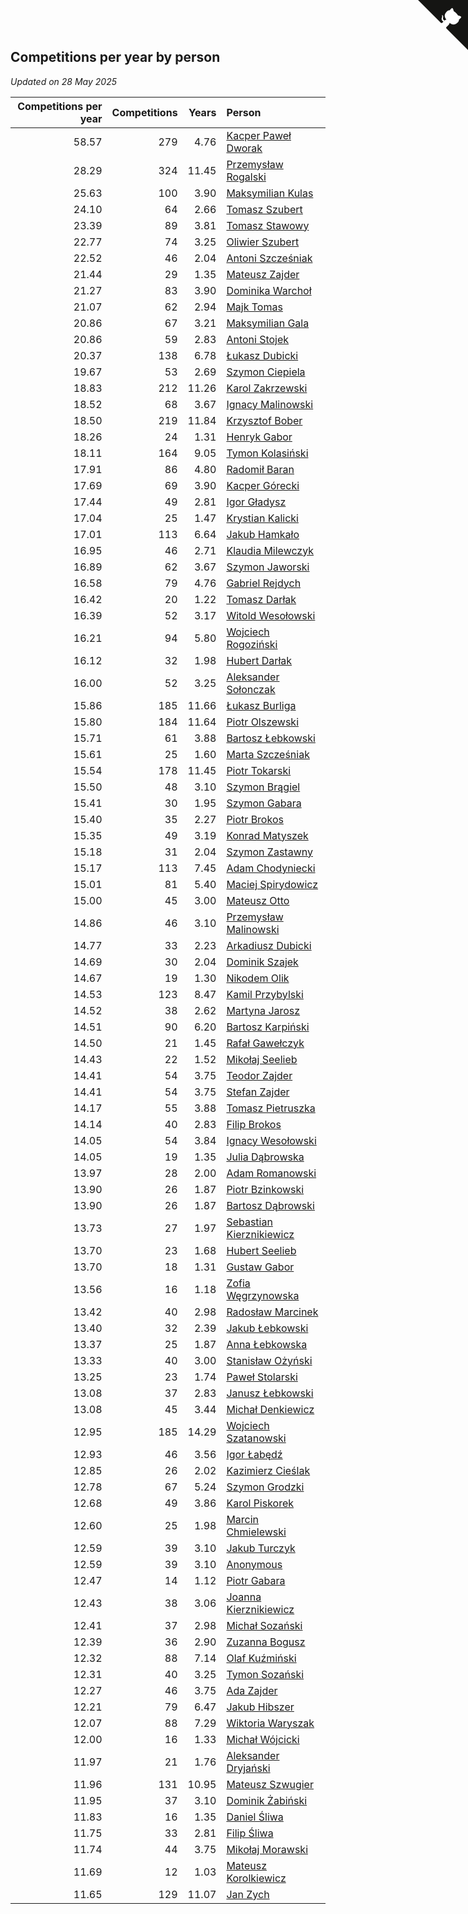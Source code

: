 ## Competitions per year by person

*Updated on 28 May 2025*

| Competitions per year | Competitions | Years | Person |
| ---: | ---: | ---: | :--- |
| 58.57 | 279 | 4.76 | [Kacper Paweł Dworak](https://www.worldcubeassociation.org/persons/2020DWOR01) |
| 28.29 | 324 | 11.45 | [Przemysław Rogalski](https://www.worldcubeassociation.org/persons/2013ROGA02) |
| 25.63 | 100 | 3.90 | [Maksymilian Kulas](https://www.worldcubeassociation.org/persons/2021KULA02) |
| 24.10 | 64 | 2.66 | [Tomasz Szubert](https://www.worldcubeassociation.org/persons/2022SZUB02) |
| 23.39 | 89 | 3.81 | [Tomasz Stawowy](https://www.worldcubeassociation.org/persons/2021STAW01) |
| 22.77 | 74 | 3.25 | [Oliwier Szubert](https://www.worldcubeassociation.org/persons/2022SZUB01) |
| 22.52 | 46 | 2.04 | [Antoni Szcześniak](https://www.worldcubeassociation.org/persons/2023SZCZ04) |
| 21.44 | 29 | 1.35 | [Mateusz Zajder](https://www.worldcubeassociation.org/persons/2024ZAJD01) |
| 21.27 | 83 | 3.90 | [Dominika Warchoł](https://www.worldcubeassociation.org/persons/2021WARC01) |
| 21.07 | 62 | 2.94 | [Majk Tomas](https://www.worldcubeassociation.org/persons/2022TOMA05) |
| 20.86 | 67 | 3.21 | [Maksymilian Gala](https://www.worldcubeassociation.org/persons/2022GALA01) |
| 20.86 | 59 | 2.83 | [Antoni Stojek](https://www.worldcubeassociation.org/persons/2022STOJ03) |
| 20.37 | 138 | 6.78 | [Łukasz Dubicki](https://www.worldcubeassociation.org/persons/2018DUBI01) |
| 19.67 | 53 | 2.69 | [Szymon Ciepiela](https://www.worldcubeassociation.org/persons/2022CIEP01) |
| 18.83 | 212 | 11.26 | [Karol Zakrzewski](https://www.worldcubeassociation.org/persons/2014ZAKR01) |
| 18.52 | 68 | 3.67 | [Ignacy Malinowski](https://www.worldcubeassociation.org/persons/2021MALI02) |
| 18.50 | 219 | 11.84 | [Krzysztof Bober](https://www.worldcubeassociation.org/persons/2013BOBE01) |
| 18.26 | 24 | 1.31 | [Henryk Gabor](https://www.worldcubeassociation.org/persons/2024GABO02) |
| 18.11 | 164 | 9.05 | [Tymon Kolasiński](https://www.worldcubeassociation.org/persons/2016KOLA02) |
| 17.91 | 86 | 4.80 | [Radomił Baran](https://www.worldcubeassociation.org/persons/2020BARA02) |
| 17.69 | 69 | 3.90 | [Kacper Górecki](https://www.worldcubeassociation.org/persons/2021GORE01) |
| 17.44 | 49 | 2.81 | [Igor Gładysz](https://www.worldcubeassociation.org/persons/2022GLAD01) |
| 17.04 | 25 | 1.47 | [Krystian Kalicki](https://www.worldcubeassociation.org/persons/2023KALI10) |
| 17.01 | 113 | 6.64 | [Jakub Hamkało](https://www.worldcubeassociation.org/persons/2018HAMK01) |
| 16.95 | 46 | 2.71 | [Klaudia Milewczyk](https://www.worldcubeassociation.org/persons/2022MILE05) |
| 16.89 | 62 | 3.67 | [Szymon Jaworski](https://www.worldcubeassociation.org/persons/2021JAWO01) |
| 16.58 | 79 | 4.76 | [Gabriel Rejdych](https://www.worldcubeassociation.org/persons/2020REJD01) |
| 16.42 | 20 | 1.22 | [Tomasz Darłak](https://www.worldcubeassociation.org/persons/2024DARL01) |
| 16.39 | 52 | 3.17 | [Witold Wesołowski](https://www.worldcubeassociation.org/persons/2022WESO01) |
| 16.21 | 94 | 5.80 | [Wojciech Rogoziński](https://www.worldcubeassociation.org/persons/2019ROGO04) |
| 16.12 | 32 | 1.98 | [Hubert Darłak](https://www.worldcubeassociation.org/persons/2023DARL03) |
| 16.00 | 52 | 3.25 | [Aleksander Sołonczak](https://www.worldcubeassociation.org/persons/2022SOLO01) |
| 15.86 | 185 | 11.66 | [Łukasz Burliga](https://www.worldcubeassociation.org/persons/2013BURL01) |
| 15.80 | 184 | 11.64 | [Piotr Olszewski](https://www.worldcubeassociation.org/persons/2013OLSZ02) |
| 15.71 | 61 | 3.88 | [Bartosz Łebkowski](https://www.worldcubeassociation.org/persons/2021LEBK01) |
| 15.61 | 25 | 1.60 | [Marta Szcześniak](https://www.worldcubeassociation.org/persons/2023SZCZ07) |
| 15.54 | 178 | 11.45 | [Piotr Tokarski](https://www.worldcubeassociation.org/persons/2013TOKA01) |
| 15.50 | 48 | 3.10 | [Szymon Brągiel](https://www.worldcubeassociation.org/persons/2022BRAG03) |
| 15.41 | 30 | 1.95 | [Szymon Gabara](https://www.worldcubeassociation.org/persons/2023GABA01) |
| 15.40 | 35 | 2.27 | [Piotr Brokos](https://www.worldcubeassociation.org/persons/2023BROK01) |
| 15.35 | 49 | 3.19 | [Konrad Matyszek](https://www.worldcubeassociation.org/persons/2022MATY02) |
| 15.18 | 31 | 2.04 | [Szymon Zastawny](https://www.worldcubeassociation.org/persons/2023ZAST01) |
| 15.17 | 113 | 7.45 | [Adam Chodyniecki](https://www.worldcubeassociation.org/persons/2017CHOD02) |
| 15.01 | 81 | 5.40 | [Maciej Spirydowicz](https://www.worldcubeassociation.org/persons/2020SPIR01) |
| 15.00 | 45 | 3.00 | [Mateusz Otto](https://www.worldcubeassociation.org/persons/2022OTTO01) |
| 14.86 | 46 | 3.10 | [Przemysław Malinowski](https://www.worldcubeassociation.org/persons/2022MALI01) |
| 14.77 | 33 | 2.23 | [Arkadiusz Dubicki](https://www.worldcubeassociation.org/persons/2023DUBI01) |
| 14.69 | 30 | 2.04 | [Dominik Szajek](https://www.worldcubeassociation.org/persons/2023SZAJ01) |
| 14.67 | 19 | 1.30 | [Nikodem Olik](https://www.worldcubeassociation.org/persons/2024OLIK01) |
| 14.53 | 123 | 8.47 | [Kamil Przybylski](https://www.worldcubeassociation.org/persons/2016PRZY01) |
| 14.52 | 38 | 2.62 | [Martyna Jarosz](https://www.worldcubeassociation.org/persons/2022JARO01) |
| 14.51 | 90 | 6.20 | [Bartosz Karpiński](https://www.worldcubeassociation.org/persons/2019KARP03) |
| 14.50 | 21 | 1.45 | [Rafał Gawełczyk](https://www.worldcubeassociation.org/persons/2023GAWE01) |
| 14.43 | 22 | 1.52 | [Mikołaj Seelieb](https://www.worldcubeassociation.org/persons/2023SEEL04) |
| 14.41 | 54 | 3.75 | [Teodor Zajder](https://www.worldcubeassociation.org/persons/2021ZAJD03) |
| 14.41 | 54 | 3.75 | [Stefan Zajder](https://www.worldcubeassociation.org/persons/2021ZAJD02) |
| 14.17 | 55 | 3.88 | [Tomasz Pietruszka](https://www.worldcubeassociation.org/persons/2021PIET01) |
| 14.14 | 40 | 2.83 | [Filip Brokos](https://www.worldcubeassociation.org/persons/2022BROK03) |
| 14.05 | 54 | 3.84 | [Ignacy Wesołowski](https://www.worldcubeassociation.org/persons/2021WESO01) |
| 14.05 | 19 | 1.35 | [Julia Dąbrowska](https://www.worldcubeassociation.org/persons/2024DABR01) |
| 13.97 | 28 | 2.00 | [Adam Romanowski](https://www.worldcubeassociation.org/persons/2023ROMA10) |
| 13.90 | 26 | 1.87 | [Piotr Bzinkowski](https://www.worldcubeassociation.org/persons/2023BZIN01) |
| 13.90 | 26 | 1.87 | [Bartosz Dąbrowski](https://www.worldcubeassociation.org/persons/2023DABR07) |
| 13.73 | 27 | 1.97 | [Sebastian Kierznikiewicz](https://www.worldcubeassociation.org/persons/2023KIER02) |
| 13.70 | 23 | 1.68 | [Hubert Seelieb](https://www.worldcubeassociation.org/persons/2023SEEL02) |
| 13.70 | 18 | 1.31 | [Gustaw Gabor](https://www.worldcubeassociation.org/persons/2024GABO01) |
| 13.56 | 16 | 1.18 | [Zofia Węgrzynowska](https://www.worldcubeassociation.org/persons/2024WEGR01) |
| 13.42 | 40 | 2.98 | [Radosław Marcinek](https://www.worldcubeassociation.org/persons/2022MARC05) |
| 13.40 | 32 | 2.39 | [Jakub Łebkowski](https://www.worldcubeassociation.org/persons/2023LEBK01) |
| 13.37 | 25 | 1.87 | [Anna Łebkowska](https://www.worldcubeassociation.org/persons/2023LEBK04) |
| 13.33 | 40 | 3.00 | [Stanisław Ożyński](https://www.worldcubeassociation.org/persons/2022OZYN01) |
| 13.25 | 23 | 1.74 | [Paweł Stolarski](https://www.worldcubeassociation.org/persons/2023STOL04) |
| 13.08 | 37 | 2.83 | [Janusz Łebkowski](https://www.worldcubeassociation.org/persons/2022LEBK01) |
| 13.08 | 45 | 3.44 | [Michał Denkiewicz](https://www.worldcubeassociation.org/persons/2021DENK01) |
| 12.95 | 185 | 14.29 | [Wojciech Szatanowski](https://www.worldcubeassociation.org/persons/2011SZAT01) |
| 12.93 | 46 | 3.56 | [Igor Łabędź](https://www.worldcubeassociation.org/persons/2021LABE01) |
| 12.85 | 26 | 2.02 | [Kazimierz Cieślak](https://www.worldcubeassociation.org/persons/2023CIES01) |
| 12.78 | 67 | 5.24 | [Szymon Grodzki](https://www.worldcubeassociation.org/persons/2020GROD01) |
| 12.68 | 49 | 3.86 | [Karol Piskorek](https://www.worldcubeassociation.org/persons/2021PISK01) |
| 12.60 | 25 | 1.98 | [Marcin Chmielewski](https://www.worldcubeassociation.org/persons/2023CHMI01) |
| 12.59 | 39 | 3.10 | [Jakub Turczyk](https://www.worldcubeassociation.org/persons/2022TURC02) |
| 12.59 | 39 | 3.10 | [Anonymous](https://www.worldcubeassociation.org/persons/2022ANON03) |
| 12.47 | 14 | 1.12 | [Piotr Gabara](https://www.worldcubeassociation.org/persons/2024GABA02) |
| 12.43 | 38 | 3.06 | [Joanna Kierznikiewicz](https://www.worldcubeassociation.org/persons/2022KIER01) |
| 12.41 | 37 | 2.98 | [Michał Sozański](https://www.worldcubeassociation.org/persons/2022SOZA02) |
| 12.39 | 36 | 2.90 | [Zuzanna Bogusz](https://www.worldcubeassociation.org/persons/2022BOGU01) |
| 12.32 | 88 | 7.14 | [Olaf Kuźmiński](https://www.worldcubeassociation.org/persons/2018KUZM02) |
| 12.31 | 40 | 3.25 | [Tymon Sozański](https://www.worldcubeassociation.org/persons/2022SOZA01) |
| 12.27 | 46 | 3.75 | [Ada Zajder](https://www.worldcubeassociation.org/persons/2021ZAJD01) |
| 12.21 | 79 | 6.47 | [Jakub Hibszer](https://www.worldcubeassociation.org/persons/2018HIBS01) |
| 12.07 | 88 | 7.29 | [Wiktoria Waryszak](https://www.worldcubeassociation.org/persons/2018WARY01) |
| 12.00 | 16 | 1.33 | [Michał Wójcicki](https://www.worldcubeassociation.org/persons/2024WOJC01) |
| 11.97 | 21 | 1.76 | [Aleksander Dryjański](https://www.worldcubeassociation.org/persons/2023DRYJ01) |
| 11.96 | 131 | 10.95 | [Mateusz Szwugier](https://www.worldcubeassociation.org/persons/2014SZWU01) |
| 11.95 | 37 | 3.10 | [Dominik Żabiński](https://www.worldcubeassociation.org/persons/2022ZABI01) |
| 11.83 | 16 | 1.35 | [Daniel Śliwa](https://www.worldcubeassociation.org/persons/2024SLIW01) |
| 11.75 | 33 | 2.81 | [Filip Śliwa](https://www.worldcubeassociation.org/persons/2022SLIW01) |
| 11.74 | 44 | 3.75 | [Mikołaj Morawski](https://www.worldcubeassociation.org/persons/2021MORA01) |
| 11.69 | 12 | 1.03 | [Mateusz Korolkiewicz](https://www.worldcubeassociation.org/persons/2024KORO03) |
| 11.65 | 129 | 11.07 | [Jan Zych](https://www.worldcubeassociation.org/persons/2014ZYCH01) |


<a href="https://github.com/maxidragon/wca_statistics_pl" class="github-corner" aria-label="View source on Github"><svg width="80" height="80" viewBox="0 0 250 250" style="fill:#151513; color:#fff; position: absolute; top: 0; border: 0; right: 0;" aria-hidden="true"><path d="M0,0 L115,115 L130,115 L142,142 L250,250 L250,0 Z"></path><path d="M128.3,109.0 C113.8,99.7 119.0,89.6 119.0,89.6 C122.0,82.7 120.5,78.6 120.5,78.6 C119.2,72.0 123.4,76.3 123.4,76.3 C127.3,80.9 125.5,87.3 125.5,87.3 C122.9,97.6 130.6,101.9 134.4,103.2" fill="currentColor" style="transform-origin: 130px 106px;" class="octo-arm"></path><path d="M115.0,115.0 C114.9,115.1 118.7,116.5 119.8,115.4 L133.7,101.6 C136.9,99.2 139.9,98.4 142.2,98.6 C133.8,88.0 127.5,74.4 143.8,58.0 C148.5,53.4 154.0,51.2 159.7,51.0 C160.3,49.4 163.2,43.6 171.4,40.1 C171.4,40.1 176.1,42.5 178.8,56.2 C183.1,58.6 187.2,61.8 190.9,65.4 C194.5,69.0 197.7,73.2 200.1,77.6 C213.8,80.2 216.3,84.9 216.3,84.9 C212.7,93.1 206.9,96.0 205.4,96.6 C205.1,102.4 203.0,107.8 198.3,112.5 C181.9,128.9 168.3,122.5 157.7,114.1 C157.9,116.9 156.7,120.9 152.7,124.9 L141.0,136.5 C139.8,137.7 141.6,141.9 141.8,141.8 Z" fill="currentColor" class="octo-body"></path></svg></a><style>.github-corner:hover .octo-arm{animation:octocat-wave 560ms ease-in-out}@keyframes octocat-wave{0%,100%{transform:rotate(0)}20%,60%{transform:rotate(-25deg)}40%,80%{transform:rotate(10deg)}}@media (max-width:500px){.github-corner:hover .octo-arm{animation:none}.github-corner .octo-arm{animation:octocat-wave 560ms ease-in-out}}</style>

